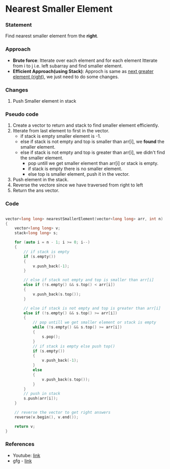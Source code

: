 # Nearest Smaller Element

### Statement

Find nearest smaller element from the **right**.

### Approach

- **Brute force**: Itterate over each element and for each element Itterate from i to j i.e. left subarray and find smaller element.
- **Efficient Approach(using Stack)**: Approch is same as [next greater element (right)](1_next_greater_element.md), we just need to do some changes.

### Changes

1. Push Smaller element in stack

### Pseudo code

1. Create a vector to return and stack to find smaller element efficiently.
2. Itterate from last element to first in the vector.
   - if stack is empty smaller element is -1.
   - else if stack is not empty and top is smaller than arr[i], we **found** the smaller element.
   - else if stack is not empty and top is greater than arr[i], we didn't find the smaller element.
     - pop untill we get smaller element than arr[i] or stack is empty.
     - if stack is empty there is no smaller element.
     - else top is smaller element, push it in the vector.
3. Push element in the stack.
4. Reverse the vectore since we have traversed from right to left
5. Return the ans vector.

### Code

```cpp

vector<long long> nearestSmallerElement(vector<long long> arr, int n)
{
    vector<long long> v;
    stack<long long> s;

    for (auto i = n - 1; i >= 0; i--)
    {
        // if stack is empty
        if (s.empty())
        {
            v.push_back(-1);
        }

        // else if stack not empty and top is smaller than arr[i]
        else if (!s.empty() && s.top() < arr[i])
        {
            v.push_back(s.top());
        }

        // else if stack is not empty and top is greater than arr[i]
        else if (!s.empty() && s.top() >= arr[i])
        {
            // pop untill we get smaller element or stack is empty
            while (!s.empty() && s.top() >= arr[i])
            {
                s.pop();
            }
            // if stack is empty else push top()
            if (s.empty())
            {
                v.push_back(-1);
            }
            else
            {
                v.push_back(s.top());
            }
        }
        // push in stack
        s.push(arr[i]);
    }

    // reverse the vector to get right answers
    reverse(v.begin(), v.end());

    return v;
}
```

### References

- Youtube: [link](https://www.youtube.com/watch?v=85LWui3FlVk&list=PL_z_8CaSLPWdeOezg68SKkeLN4-T_jNHd&index=4)
- gfg - [link](https://www.geeksforgeeks.org/find-the-nearest-smaller-numbers-on-left-side-in-an-array/)
